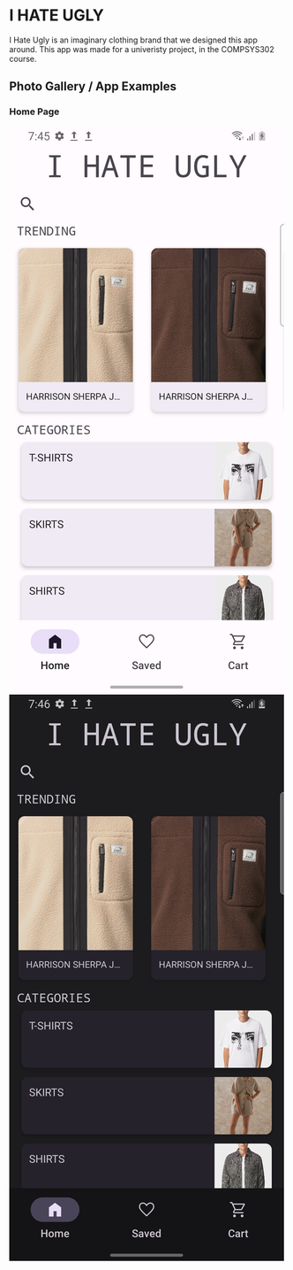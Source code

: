 # I HATE UGLY

I Hate Ugly is an imaginary clothing brand that we designed
this app around. This app was made for a univeristy project,
in the COMPSYS302 course.

## Photo Gallery / App Examples

### Home Page
![home page - light theme](img/home_page_light.png)
![home page - dark theme](img/home_page_dark.png)

